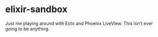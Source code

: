 # elixir-sandbox

Just me playing around with Ecto and Phoenix LiveView. This isn't ever going to be anything.